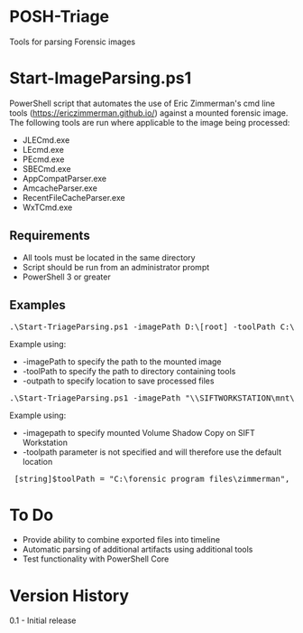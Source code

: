 # POSH-Triage
Tools for parsing Forensic images

# Start-ImageParsing.ps1
PowerShell script that automates the use of Eric Zimmerman's cmd line tools (https://ericzimmerman.github.io/) against a mounted forensic image.
The following tools are run where applicable to the image being processed:
* JLECmd.exe 
* LEcmd.exe
* PEcmd.exe
* SBECmd.exe
* AppCompatParser.exe
* AmcacheParser.exe
* RecentFileCacheParser.exe
* WxTCmd.exe

## Requirements
* All tools must be located in the same directory
* Script should be run from an administrator prompt
* PowerShell 3 or greater

## Examples
<pre>
.\Start-TriageParsing.ps1 -imagePath D:\[root] -toolPath C:\Utilities\Zimmerman -outpath \\SERVER\Cases\2018-06-01_1520_Laptop
</pre>
Example using:
 * -imagePath to specify the path to the mounted image
 * -toolPath to specify the path to directory containing tools 
 * -outpath to specify location to save processed files
<pre>
.\Start-TriageParsing.ps1 -imagePath "\\SIFTWORKSTATION\mnt\shadow_mount\VSS1" -outPath G:\Cases
</pre>
Example using:
* -imagepath to specify mounted Volume Shadow Copy on SIFT Workstation
* -toolpath parameter is not specified and will therefore use the default location
 <pre>
 [string]$toolPath = "C:\forensic program files\zimmerman", # Change to directory containing tools
</pre>

# To Do
* Provide ability to combine exported files into timeline
* Automatic parsing of additional artifacts using additional tools
* Test functionality with PowerShell Core

# Version History
 0.1 - Initial release    
